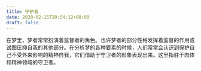 ```yaml
---
title: 守护者
date: 2020-02-15T20:54:12+08:00
draft: false
---
```


在梦里，梦者常常扮演着监督者的角色。也许梦者的部分性格发挥着监督的作用或试图压抑自我的其他部分。在分析梦的各种要素的时候，人们常常会认识到保护自己不受外来影响的精神自我，它们借助于守卫者的形象表现出来。这里指驻于肉体和精神领域的守卫者。
